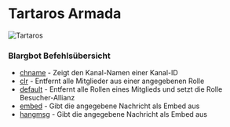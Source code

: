 
# Tartaros Armada
![Tartaros](https://cdn.discordapp.com/icons/635097309431988245/12acc95ccbeef1a83049c5b0e40e045e.png?size=512)

### Blargbot Befehlsübersicht

* [chname](Doku/chname.md) - Zeigt den Kanal-Namen einer Kanal-ID
* [clr](Doku/clr.md) - Entfernt alle Mitglieder aus einer angegebenen Rolle
* [default](Doku/default.md) - Entfernt alle Rollen eines Mitglieds und setzt die Rolle Besucher-Allianz
* [embed](Doku/embed.md) - Gibt die angegebene Nachricht als Embed aus
* [hangmsg](Doku/hangmsg.md) - Gibt die angegebene Nachricht als Embed aus











